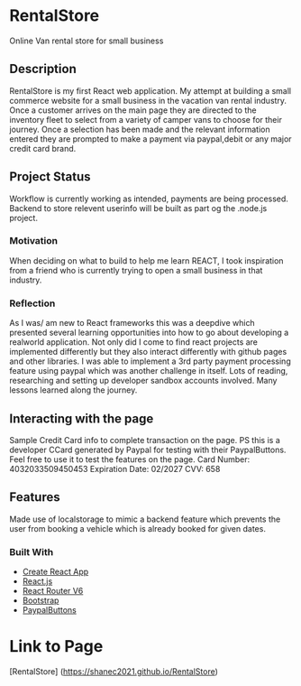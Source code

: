 # RentalStore

Online Van rental store for small business

## Description

RentalStore is my first React web application. My attempt at building a small commerce website for a small business in the vacation van rental industry. 
Once a customer arrives on the main page they are directed to the inventory fleet to select from a variety of camper vans to choose for their journey. Once a selection has been made and the  relevant information entered they are prompted to make a payment via paypal,debit or any major credit card brand.

## Project Status
Workflow is currently working as intended, payments are being processed. Backend to store relevent userinfo will be built as part og the .node.js project.


### Motivation
When deciding on what to build to help me learn REACT, I took inspiration from a friend who is currently trying to open a small business in that industry.


### Reflection
As I was/ am new to React frameworks this was a deepdive  which presented several learning opportunities into how to go about developing a realworld application. Not only did I come to find react projects are implemented differently but they also interact differently with github pages and other libraries. I was able to implement a 3rd party payment processing feature using paypal which was another challenge in itself. Lots of reading, researching and setting up developer sandbox accounts involved. Many lessons learned along the journey.

## Interacting with the page
Sample Credit Card info to complete transaction on the page. PS this is a developer CCard generated by Paypal for testing with their PaypalButtons.
Feel free to use it to test the features on the page.
Card Number: 4032033509450453
Expiration Date: 02/2027
CVV: 658

## Features
Made use of localstorage to mimic  a backend feature which prevents the user from booking a vehicle which is already booked for given dates.


### Built With
* [Create React App](https://reactjs.org/docs/create-a-new-react-app.html)  
* [React.js](https://reactjs.org)
* [React Router V6](https://reactrouter.com/)
* [Bootstrap](https://react-bootstrap.github.io/) 
* [PaypalButtons](https://developer.paypal.com/docs/checkout/) 



# Link to Page
 [RentalStore] (https://shanec2021.github.io/RentalStore)